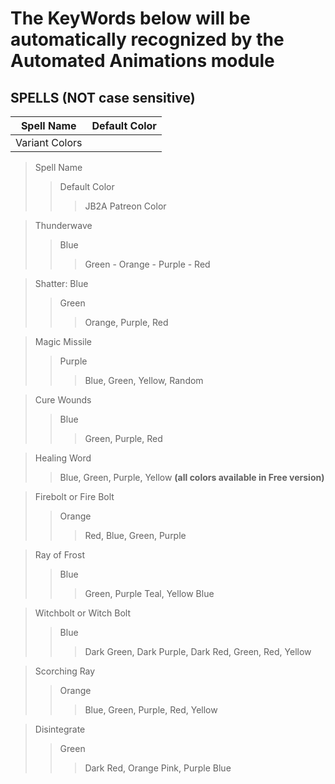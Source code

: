 # The KeyWords below will be automatically recognized by the Automated Animations module  

## SPELLS  (NOT case sensitive)

|Spell Name | Default Color|
|----------|----------------|
|Variant Colors|

>Spell Name
>>Default Color
>>>JB2A Patreon Color

>Thunderwave
>>Blue
>>>Green - Orange - Purple - Red  

>Shatter: Blue
>>Green
>>>Orange, Purple, Red  

>Magic Missile
>>Purple
>>>Blue, Green, Yellow, Random  

>Cure Wounds
>>Blue
>>>Green, Purple, Red  

>Healing Word
>>Blue, Green, Purple, Yellow **(all colors available in Free version)**  

>Firebolt or Fire Bolt
>>Orange
>>>Red, Blue, Green, Purple  

>Ray of Frost
>>Blue
>>>Green, Purple Teal, Yellow Blue  

>Witchbolt or Witch Bolt
>>Blue
>>>Dark Green, Dark Purple, Dark Red, Green, Red, Yellow  

>Scorching Ray
>>Orange
>>>Blue, Green, Purple, Red, Yellow  

>Disintegrate
>>Green
>>>Dark Red, Orange Pink, Purple Blue


